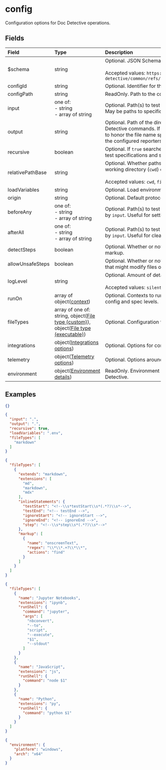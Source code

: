 
# config

Configuration options for Doc Detective operations.

## Fields

Field | Type | Description | Default
:-- | :-- | :-- | :--
$schema | string | Optional. JSON Schema for this object.<br/><br/>Accepted values: `https://raw.githubusercontent.com/doc-detective/common/refs/heads/main/dist/schemas/config_v3.schema.json` | 
configId | string | Optional. Identifier for the configuration. | 
configPath | string | ReadOnly. Path to the configuration file. | 
input | one of:<br/>- string<br/>- array of string | Optional. Path(s) to test specifications and documentation source files. May be paths to specific files or to directories to scan for files. | `.`
output | string | Optional. Path of the directory in which to store the output of Doc Detective commands. If a file path is specified, Doc Detective attempts to honor the file name specified, but file path behavior is controlled by the configured reporters. | `.`
recursive | boolean | Optional. If `true` searches `input`, `setup`, and `cleanup` paths recursively for test specifications and source files. | `true`
relativePathBase | string | Optional. Whether paths should be interpreted as relative to the current working directory (`cwd`) or to the file in which they're specified (`file`).<br/><br/>Accepted values: `cwd`, `file` | `file`
loadVariables | string | Optional. Load environment variables from the specified `.env` file. | 
origin | string | Optional. Default protocol and domain to use for relative URLs. | 
beforeAny | one of:<br/>- string<br/>- array of string | Optional. Path(s) to test specifications to perform before those specified by `input`. Useful for setting up testing environments. | 
afterAll | one of:<br/>- string<br/>- array of string | Optional. Path(s) to test specifications to perform after those specified by `input`. Useful for cleaning up testing environments. | 
detectSteps | boolean | Optional. Whether or not to detect steps in input files based on defined markup. | `true`
allowUnsafeSteps | boolean | Optional. Whether or not to run potentially unsafe steps, such as those that might modify files or system state. | 
logLevel | string | Optional. Amount of detail to output when performing an operation.<br/><br/>Accepted values: `silent`, `error`, `warning`, `info`, `debug` | `info`
runOn | array of object([context](/docs/references/schemas/context)) | Optional. Contexts to run the test in. Overrides contexts defined at the config and spec levels. | 
fileTypes | array of one of: string, object([File type (custom)](/docs/references/schemas/file-type-custom)), object([File type (executable)](/docs/references/schemas/file-type-executable)) | Optional. Configuration for file types and their markup detection. | ``["markdown","asciidoc","html"]``
integrations | object([Integrations options](/docs/references/schemas/integrations-options)) | Optional. Options for connecting to external services. | 
telemetry | object([Telemetry options](/docs/references/schemas/telemetry-options)) | Optional. Options around sending telemetry for Doc Detective usage. | ``{"send":true}``
environment | object([Environment details](/docs/references/schemas/environment-details)) | ReadOnly. Environment information for the system running Doc Detective. | 

## Examples

```json
{}
```

```json
{
  "input": ".",
  "output": ".",
  "recursive": true,
  "loadVariables": ".env",
  "fileTypes": [
    "markdown"
  ]
}
```

```json
{
  "fileTypes": [
    {
      "extends": "markdown",
      "extensions": [
        "md",
        "markdown",
        "mdx"
      ],
      "inlineStatements": {
        "testStart": "<!--\\s*testStart\\s*(.*?)\\s*-->",
        "testEnd": "<!-- testEnd -->",
        "ignoreStart": "<!-- ignoreStart -->",
        "ignoreEnd": "<!-- ignoreEnd -->",
        "step": "<!--\\s*step\\s*(.*?)\\s*-->"
      },
      "markup": [
        {
          "name": "onscreenText",
          "regex": "\\*\\*.+?\\*\\*",
          "actions": "find"
        }
      ]
    }
  ]
}
```

```json
{
  "fileTypes": [
    {
      "name": "Jupyter Notebooks",
      "extensions": "ipynb",
      "runShell": {
        "command": "jupyter",
        "args": [
          "nbconvert",
          "--to",
          "script",
          "--execute",
          "$1",
          "--stdout"
        ]
      }
    },
    {
      "name": "JavaScript",
      "extensions": "js",
      "runShell": {
        "command": "node $1"
      }
    },
    {
      "name": "Python",
      "extensions": "py",
      "runShell": {
        "command": "python $1"
      }
    }
  ]
}
```

```json
{
  "environment": {
    "platform": "windows",
    "arch": "x64"
  }
}
```
